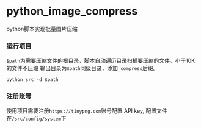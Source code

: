 # python_image_compress
python脚本实现批量图片压缩

### 运行项目
`$path`为需要压缩文件的根目录，脚本自动遍历目录扫描要压缩的文件。小于10K的文件不压缩
输出目录为`$path`同级目录，添加`_compress`后缀。

```
python src -d $path 
```

### 注册账号
使用项目需要注册`https://tinypng.com`账号配置 API key, 配置文件在`/src/config/system`下